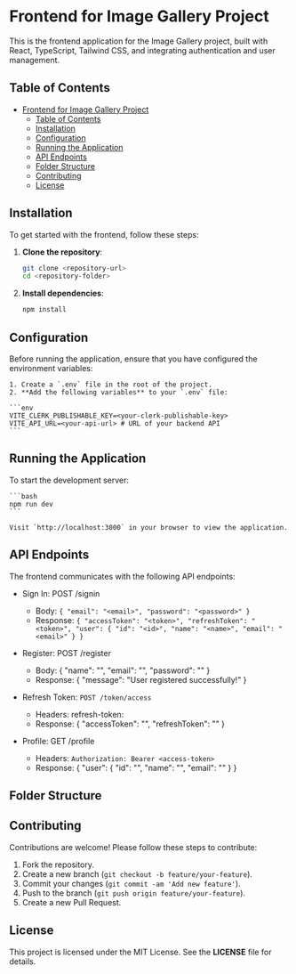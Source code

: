 # Frontend for Image Gallery Project

This is the frontend application for the Image Gallery project, built with React, TypeScript, Tailwind CSS, and integrating authentication and user management.

## Table of Contents

- [Frontend for Image Gallery Project](#frontend-for-image-gallery-project)
  - [Table of Contents](#table-of-contents)
  - [Installation](#installation)
  - [Configuration](#configuration)
  - [Running the Application](#running-the-application)
  - [API Endpoints](#api-endpoints)
  - [Folder Structure](#folder-structure)
  - [Contributing](#contributing)
  - [License](#license)


## Installation

To get started with the frontend, follow these steps:

1. **Clone the repository**:
   
   ```bash
   git clone <repository-url>
   cd <repository-folder>
   ```

2. **Install dependencies**:
   
   ```bash
   npm install
   ```


## Configuration

Before running the application, ensure that you have configured the environment variables:

    1. Create a `.env` file in the root of the project.
    2. **Add the following variables** to your `.env` file:

    ```env
    VITE_CLERK_PUBLISHABLE_KEY=<your-clerk-publishable-key>
    VITE_API_URL=<your-api-url> # URL of your backend API
    ```


## Running the Application

To start the development server:

    ```bash
    npm run dev
    ```

    Visit `http://localhost:3000` in your browser to view the application.


## API Endpoints

The frontend communicates with the following API endpoints:

- Sign In: POST /signin
  - Body: `{ "email": "<email>", "password": "<password>" }`
  - Response: `{ "accessToken": "<token>", "refreshToken": "<token>", "user": { "id": "<id>", "name": "<name>", "email": "<email>" } }`

- Register: POST /register
  - Body: { "name": "<name>", "email": "<email>", "password": "<password>" }
  - Response: { "message": "User registered successfully!" }

- Refresh Token: `POST /token/access`
  - Headers: refresh-token: <token>
  - Response: { "accessToken": "<token>", "refreshToken": "<token>" }
  
- Profile: GET /profile
  - Headers: `Authorization: Bearer <access-token>`
  - Response: { "user": { "id": "<id>", "name": "<name>", "email": "<email>" } }


## Folder Structure


## Contributing

Contributions are welcome! Please follow these steps to contribute:

1. Fork the repository.
2. Create a new branch (`git checkout -b feature/your-feature`).
3. Commit your changes (`git commit -am 'Add new feature'`).
4. Push to the branch (`git push origin feature/your-feature`).
5. Create a new Pull Request.


## License
This project is licensed under the MIT License. See the **LICENSE** file for details.